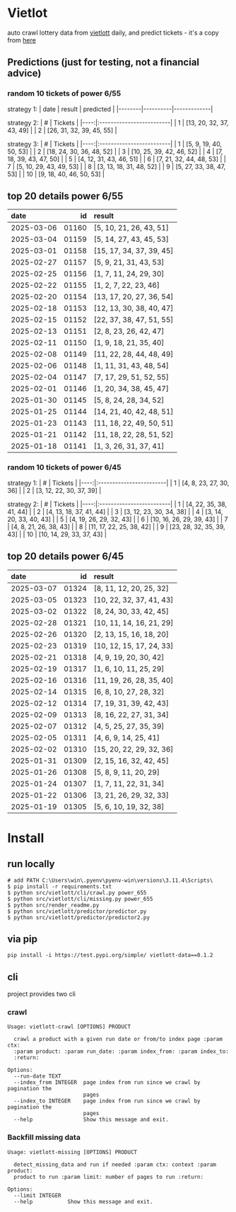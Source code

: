 # Vietlot
auto crawl lottery data from [vietlott](https://vietlott.vn) daily, and predict tickets - it's a copy from [here](https://github.com/vietvudanh/vietlott-data)
## Predictions (just for testing, not a financial advice)
### random 10 tickets of power 6/55

strategy 1:
| date   | result   | predicted   |
|--------|----------|-------------|

strategy 2:
|   # | Tickets                  |
|----:|:-------------------------|
|   1 | [13, 20, 32, 37, 43, 49] |
|   2 | [26, 31, 32, 39, 45, 55] |

strategy 3:
|   # | Tickets                  |
|----:|:-------------------------|
|   1 | [5, 9, 19, 40, 50, 53]   |
|   2 | [18, 24, 30, 36, 48, 52] |
|   3 | [10, 25, 39, 42, 46, 52] |
|   4 | [7, 18, 39, 43, 47, 50]  |
|   5 | [4, 12, 31, 43, 46, 51]  |
|   6 | [7, 21, 32, 44, 48, 53]  |
|   7 | [5, 10, 29, 43, 49, 53]  |
|   8 | [3, 13, 18, 31, 48, 52]  |
|   9 | [5, 27, 33, 38, 47, 53]  |
|  10 | [9, 18, 40, 46, 50, 53]  |

## top 20 details power 6/55
| date       |    id | result                   |
|:-----------|------:|:-------------------------|
| 2025-03-06 | 01160 | [5, 10, 21, 26, 43, 51]  |
| 2025-03-04 | 01159 | [5, 14, 27, 43, 45, 53]  |
| 2025-03-01 | 01158 | [15, 17, 34, 37, 39, 45] |
| 2025-02-27 | 01157 | [5, 9, 21, 31, 43, 53]   |
| 2025-02-25 | 01156 | [1, 7, 11, 24, 29, 30]   |
| 2025-02-22 | 01155 | [1, 2, 7, 22, 23, 46]    |
| 2025-02-20 | 01154 | [13, 17, 20, 27, 36, 54] |
| 2025-02-18 | 01153 | [12, 13, 30, 38, 40, 47] |
| 2025-02-15 | 01152 | [22, 37, 38, 47, 51, 55] |
| 2025-02-13 | 01151 | [2, 8, 23, 26, 42, 47]   |
| 2025-02-11 | 01150 | [1, 9, 18, 21, 35, 40]   |
| 2025-02-08 | 01149 | [11, 22, 28, 44, 48, 49] |
| 2025-02-06 | 01148 | [1, 11, 31, 43, 48, 54]  |
| 2025-02-04 | 01147 | [7, 17, 29, 51, 52, 55]  |
| 2025-02-01 | 01146 | [1, 20, 34, 38, 45, 47]  |
| 2025-01-30 | 01145 | [5, 8, 24, 28, 34, 52]   |
| 2025-01-25 | 01144 | [14, 21, 40, 42, 48, 51] |
| 2025-01-23 | 01143 | [11, 18, 22, 49, 50, 51] |
| 2025-01-21 | 01142 | [11, 18, 22, 28, 51, 52] |
| 2025-01-18 | 01141 | [1, 3, 26, 31, 37, 41]   |

### random 10 tickets of power 6/45

strategy 1:
|   # | Tickets                 |
|----:|:------------------------|
|   1 | [4, 8, 23, 27, 30, 36]  |
|   2 | [3, 12, 22, 30, 37, 39] |

strategy 2:
|   # | Tickets                  |
|----:|:-------------------------|
|   1 | [4, 22, 35, 38, 41, 44]  |
|   2 | [4, 13, 18, 37, 41, 44]  |
|   3 | [3, 12, 23, 30, 34, 38]  |
|   4 | [3, 14, 20, 33, 40, 43]  |
|   5 | [4, 19, 26, 29, 32, 43]  |
|   6 | [10, 16, 26, 29, 39, 43] |
|   7 | [4, 8, 21, 26, 38, 43]   |
|   8 | [11, 17, 22, 25, 38, 42] |
|   9 | [23, 28, 32, 35, 39, 43] |
|  10 | [10, 14, 29, 33, 37, 43] |

## top 20 details power 6/45
| date       |    id | result                   |
|:-----------|------:|:-------------------------|
| 2025-03-07 | 01324 | [8, 11, 12, 20, 25, 32]  |
| 2025-03-05 | 01323 | [10, 22, 32, 37, 41, 43] |
| 2025-03-02 | 01322 | [8, 24, 30, 33, 42, 45]  |
| 2025-02-28 | 01321 | [10, 11, 14, 16, 21, 29] |
| 2025-02-26 | 01320 | [2, 13, 15, 16, 18, 20]  |
| 2025-02-23 | 01319 | [10, 12, 15, 17, 24, 33] |
| 2025-02-21 | 01318 | [4, 9, 19, 20, 30, 42]   |
| 2025-02-19 | 01317 | [1, 6, 10, 11, 25, 29]   |
| 2025-02-16 | 01316 | [11, 19, 26, 28, 35, 40] |
| 2025-02-14 | 01315 | [6, 8, 10, 27, 28, 32]   |
| 2025-02-12 | 01314 | [7, 19, 31, 39, 42, 43]  |
| 2025-02-09 | 01313 | [8, 16, 22, 27, 31, 34]  |
| 2025-02-07 | 01312 | [4, 5, 25, 27, 35, 39]   |
| 2025-02-05 | 01311 | [4, 6, 9, 14, 25, 41]    |
| 2025-02-02 | 01310 | [15, 20, 22, 29, 32, 36] |
| 2025-01-31 | 01309 | [2, 15, 16, 32, 42, 45]  |
| 2025-01-26 | 01308 | [5, 8, 9, 11, 20, 29]    |
| 2025-01-24 | 01307 | [1, 7, 11, 22, 31, 34]   |
| 2025-01-22 | 01306 | [3, 21, 26, 29, 32, 33]  |
| 2025-01-19 | 01305 | [5, 6, 10, 19, 32, 38]   |

<!---
stats 6/55 all time - stats.to_markdown(index=False)
stats 6/55 -15d - stats_15d.to_markdown(index=False)
stats 6/55 -30d - stats_30d.to_markdown(index=False)
stats 6/55 -60d - stats_60d.to_markdown(index=False)
stats 6/55 -90d - stats_90d.to_markdown(index=False)
-->

# Install
 
## run locally

```shell
# add PATH C:\Users\win\.pyenv\pyenv-win\versions\3.11.4\Scripts\
$ pip install -r requirements.txt
$ python src/vietlott/cli/crawl.py power_655
$ python src/vietlott/cli/missing.py power_655
$ python src/render_readme.py
$ python src/vietlott/predictor/predictor.py
$ python src/vietlott/predictor/predictor2.py
```
 
## via pip

```shell
pip install -i https://test.pypi.org/simple/ vietlott-data==0.1.2
```

## cli
project provides two cli

### crawl
```shell
Usage: vietlott-crawl [OPTIONS] PRODUCT

  crawl a product with a given run date or from/to index page :param ctx:
  :param product: :param run_date: :param index_from: :param index_to:
  :return:

Options:
  --run-date TEXT
  --index_from INTEGER  page index from run since we crawl by pagination the
                        pages
  --index_to INTEGER    page index from run since we crawl by pagination the
                        pages
  --help                Show this message and exit.
```

### Backfill missing data

```shell
Usage: vietlott-missing [OPTIONS] PRODUCT

  detect_missing_data and run if needed :param ctx: context :param product:
  product to run :param limit: number of pages to run :return:

Options:
  --limit INTEGER
  --help           Show this message and exit.
```

